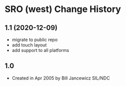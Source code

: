SRO (west) Change History
====================

1.1 (2020-12-09)
----------------
*  migrate to public repo
* add touch layout
* add support to all platforms

1.0
----------------
* Created in Apr 2005 by Bill Jancewicz SIL/NDC